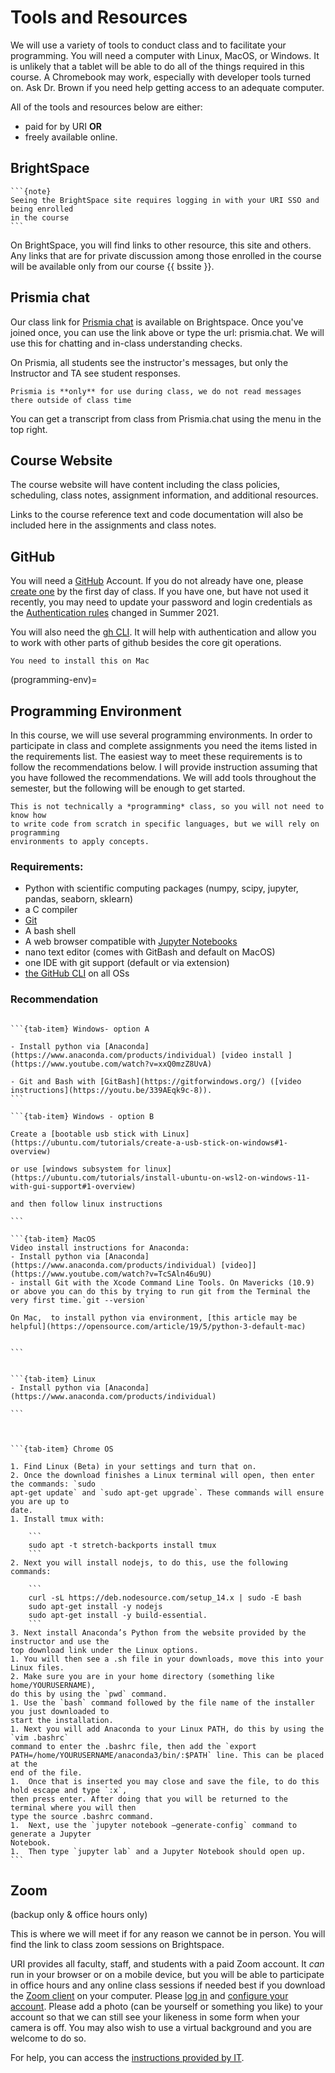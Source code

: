 # Tools and Resources

We will use a variety of tools to conduct class and to facilitate your programming.
You will need a computer with Linux, MacOS, or Windows. It is unlikely that a tablet 
will be able to do all of the things required in this course. A Chromebook may work, 
especially with developer tools turned on. Ask Dr. Brown if you need help getting access 
to an adequate computer.



All of the tools and resources below are either:

  - paid for by URI **OR**
  - freely available online.


## BrightSpace

````{margin}
```{note}
Seeing the BrightSpace site requires logging in with your URI SSO and being enrolled 
in the course
```
````

On BrightSpace, you will find links to other resource, this site and others. 
Any links that are for private discussion among those enrolled in the course 
will be available only from our course {{ bssite }}.


## Prismia chat

Our class link for [Prismia chat](https://prismia.chat/) is available on Brightspace.
Once you've joined once, you can use the link above or type the url: prismia.chat.
We will use this for chatting and in-class understanding checks.

On Prismia, all students see the instructor's messages, but only the Instructor and 
TA see student responses. 

```{important}
Prismia is **only** for use during class, we do not read messages there outside of class time
```

You can get a transcript from class from Prismia.chat using the menu in the top right. 

## Course Website

The course website will have content including the class policies, scheduling, class notes,
 assignment information, and additional resources.
<!-- This will be linked from Brightspace and available publicly online at ). -->
Links to the course reference text and code documentation will also be included here in the assignments and class notes.

## GitHub

You will need a [GitHub](https://github.com/) Account. If you do not already have one, 
please [create one](https://github.com/signup) by the first day of class. If you have one, 
but have not used it recently, you may need to update your password and login credentials 
as the [Authentication rules](https://docs.github.com/en/github/authenticating-to-github/keeping-your-account-and-data-secure/about-authentication-to-github) changed in Summer 2021.  


You will also need the [gh CLI](https://cli.github.com/). It will help with authentication
and allow you to work with other parts of github besides the core git operations. 

```{important}
You need to install this on Mac
```

<!-- In order to use the command line 
with https, you will need to [create a Personal Access Token](https://docs.github.com/en/github/authenticating-to-github/creating-a-personal-access-token) for each device you use. In order to use the command line 
with SSH, set up your public key. -->



(programming-env)=
## Programming Environment

In this course, we will use several programming environments. In order to participate in class and complete assignments you need the items listed in the requirements list. The easiest way to meet these requirements is to follow the recommendations below. I will provide instruction assuming that you have followed the recommendations.
We will add tools throughout the semester, but the following will be enough
to get started.

```{warning}
This is not technically a *programming* class, so you will not need to know how
to write code from scratch in specific languages, but we will rely on programming
environments to apply concepts.
```

### Requirements:
- Python with scientific computing packages (numpy, scipy, jupyter, pandas, seaborn, sklearn)
- a C compiler
- [Git](https://git-scm.com/book/en/v2/Getting-Started-Installing-Git)
- A bash shell
- A web browser compatible with [Jupyter Notebooks](https://jupyter-notebook-beginner-guide.readthedocs.io/en/latest/install.html#step-0-the-browser)
- nano text editor (comes with GitBash and default on MacOS)
- one IDE with git support (default or via extension)
- [the GitHub CLI](https://github.com/cli/cli#installation) on all OSs


### Recommendation

````{tab-set}

```{tab-item} Windows- option A

- Install python via [Anaconda](https://www.anaconda.com/products/individual) [video install ](https://www.youtube.com/watch?v=xxQ0mzZ8UvA)

- Git and Bash with [GitBash](https://gitforwindows.org/) ([video instructions](https://youtu.be/339AEqk9c-8)). 
```

```{tab-item} Windows - option B

Create a [bootable usb stick with Linux](https://ubuntu.com/tutorials/create-a-usb-stick-on-windows#1-overview)

or use [windows subsystem for linux](https://ubuntu.com/tutorials/install-ubuntu-on-wsl2-on-windows-11-with-gui-support#1-overview)

and then follow linux instructions

```

```{tab-item} MacOS
Video install instructions for Anaconda:
- Install python via [Anaconda](https://www.anaconda.com/products/individual) [video]](https://www.youtube.com/watch?v=TcSAln46u9U)
- install Git with the Xcode Command Line Tools. On Mavericks (10.9) or above you can do this by trying to run git from the Terminal the very first time.`git --version`

On Mac,  to install python via environment, [this article may be helpful](https://opensource.com/article/19/5/python-3-default-mac)


```


```{tab-item} Linux
- Install python via [Anaconda](https://www.anaconda.com/products/individual)

```



```{tab-item} Chrome OS

1. Find Linux (Beta) in your settings and turn that on.
2. Once the download finishes a Linux terminal will open, then enter the commands: `sudo
apt-get update` and `sudo apt-get upgrade`. These commands will ensure you are up to
date.
1. Install tmux with:

    ```
    sudo apt -t stretch-backports install tmux
    ```
2. Next you will install nodejs, to do this, use the following commands:

    ```
    curl -sL https://deb.nodesource.com/setup_14.x | sudo -E bash
    sudo apt-get install -y nodejs
    sudo apt-get install -y build-essential.
    ```
3. Next install Anaconda’s Python from the website provided by the instructor and use the
top download link under the Linux options.
1. You will then see a .sh file in your downloads, move this into your Linux files.
2. Make sure you are in your home directory (something like home/YOURUSERNAME),
do this by using the `pwd` command.
1. Use the `bash` command followed by the file name of the installer you just downloaded to
start the installation.
1. Next you will add Anaconda to your Linux PATH, do this by using the `vim .bashrc`
command to enter the .bashrc file, then add the `export
PATH=/home/YOURUSERNAME/anaconda3/bin/:$PATH` line. This can be placed at the
end of the file.
1.  Once that is inserted you may close and save the file, to do this hold escape and type `:x`,
then press enter. After doing that you will be returned to the terminal where you will then
type the source .bashrc command.
1.  Next, use the `jupyter notebook –generate-config` command to generate a Jupyter
Notebook.
1.  Then type `jupyter lab` and a Jupyter Notebook should open up.
```
````
<!-- (texteditor)=

````
- Text Editor: you may want a text editor outside of the Jupyter environment. Jupyter can edit markdown files (that you'll need for your portfolio), in browser, but it is more common to use a text editor like Atom or Sublime for this purpose. -->




## Zoom 

(backup only & office hours only)

[^tldr]: Too long; didn't read.

This is where we will meet if for any reason we cannot be in person. You will find the link to class zoom sessions on Brightspace.

URI provides all faculty, staff, and students with a paid Zoom account. It *can* run in your browser or on a mobile device, but you will be able to participate in office hours and any online class sessions if needed best if you download the [Zoom client](https://zoom.us/download) on your computer. Please [log in](https://uri-edu.zoom.us/) and [configure your account](https://uri-edu.zoom.us/profile).  Please add a photo (can be yourself or something you like) to your account so that we can still see your likeness in some form when your camera is off. You may also wish to use a virtual background and you are welcome to do so.  


For help, you can access the [instructions provided by IT](https://web.uri.edu/itservicedesk/zoom-at-uri/).
